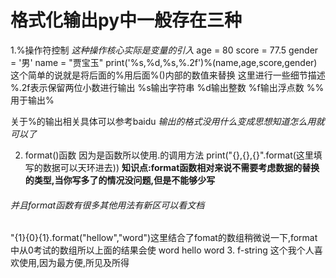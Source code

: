 # 格式化输出py中一般存在三种
1.%操作符控制
*这种操作核心实际是变量的引入*
age = 80
score = 77.5
gender = '男'
name = "贾宝玉"
print('%s,%d,%s,%.2f')%(name,age,score,gender)
这个简单的说就是将后面的%用后面%()内部的数值来替换
这里进行一些细节描述
%.2f表示保留两位小数进行输出
%s输出字符串
%d输出整数
%f输出浮点数
\%\% 用于输出\%

关于%的输出相关具体可以参考baidu
*输出的格式没用什么变成思想知道怎么用就可以了*

2. format()函数
因为是函数所以使用.的调用方法
print("{},{},{}".format(这里填写的数据可以天环进去))
**知识点:format函数相对来说不需要考虑数据的替换的类型,当你写多了的情况没问题,但是不能够少写**
###### 并且format函数有很多其他用法有新区可以看文档
"{1}{0}{1}.format("hellow","word")这里结合了fomat的数组稍微说一下,format中从0考试的数组所以上面的结果会使
word hello word
3. f-string
这个我个人喜欢使用,因为最方便,所见及所得